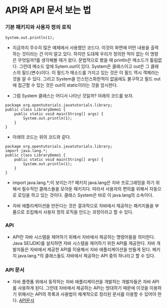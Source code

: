# API와 API 문서 보는 법

### 기본 패키지와 사용자 정의 로직

```System.out.println(1);```

* 지금까지 무수히 많은 예제에서 사용했던 코드다. 이것이 화면에 어떤 내용을 출력하는 것이라는 건 이미 알고 있다. 하지만 도대체 우리가 정의한 적이 없는 이 명령은 무엇일까?를 생각해볼 때가 왔다. 문법적으로 봤을 때 println은 메소드가 틀림없다. 그런데 메소드 앞에 Sytem.out이 있다. System은 클래스이고 out은 그 클래스의 필드(변수)이다. 이 필드가 메소드를 가지고 있는 것은 이 필드 역시 객체라는 것을 알 수 있다. 그리고 System을 인스턴스화한적이 없음에도 불구하고 필드 out에 접근할 수 있는 것은 out이 static이라는 것을 암시한다.

* 그럼 System 클래스는 어디서 나타난 것일까? 아래의 코드를 보자.

```
package org.opentutorials.javatutorials.library;
public class LibraryDemo1 {
    public static void main(String[] args) {
        System.out.println(1);
    }
}
```

* 아래의 코드는 위의 코드와 같다.

```
package org.opentutorials.javatutorials.library;
import java.lang.*;
public class LibraryDemo1 {
    public static void main(String[] args) {
        System.out.println(1);
    }
}
```

* import java.lang.*;이 보이는가? 패키지 java.lang은 자바 프로그래밍을 하기 위해서 필수적인 클래스들을 모아둔 패키지다. 따라서 사용자의 편의를 위해서 자동으로 로딩을 하고 있는 것이다.
클래스 System은 바로 이 java.lang의 소속이다.

* 자바 에플리케이션을 만든다는 것은 결과적으로 자바에서 제공하는 패키지들을 부품으로 조립해서 사용자 정의 로직을 만드는 과정이라고 할 수 있다. 

### API

* API란 자바 시스템을 제어하기 위해서 자바에서 제공하는 명령어들을 의미한다. Java SE(JDK)를 설치하면 자바 시스템을 제어하기 위한 API를 제공한다. 자바 개발자들은 자바에서 제공한 API를 이용해서 자바 애플리케이션을 만들게 된다. 패키지 java.lang.*의 클래스들도 자바에서 제공하는 API 중의 하나라고 할 수 있다.


### API 문서

* 자바 플랫폼 위에서 동작하는 자바 애플리케이션을 개발하는 개발자들은 자바 API를 사용하게 된다. 그런데 자바에서 제공하는 API는 방대하기 때문에 이것을 이용하기 위해서는 API의 목록과 사용법이 체계적으로 정리된 문서를 이용할 수 있어야 한다.
[API문서](http://docs.oracle.com/javase/)
